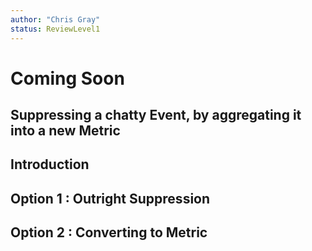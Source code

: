 ```yaml
---
author: "Chris Gray"
status: ReviewLevel1
---
```


# Coming Soon

## Suppressing a chatty Event, by aggregating it into a new Metric

## Introduction

## Option 1 : Outright Suppression

## Option 2 : Converting to Metric
